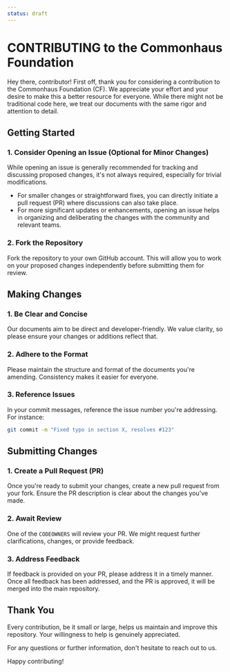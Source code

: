 ```yaml
---
status: draft
---
```

# CONTRIBUTING to the Commonhaus Foundation

Hey there, contributor! First off, thank you for considering a contribution to the Commonhaus Foundation (CF).
We appreciate your effort and your desire to make this a better resource for everyone.
While there might not be traditional code here, we treat our documents with the same rigor and attention to detail.

## Getting Started

### 1. Consider Opening an Issue (Optional for Minor Changes)

While opening an issue is generally recommended for tracking and discussing proposed changes, it's not always required, especially for trivial modifications. 

- For smaller changes or straightforward fixes, you can directly initiate a pull request (PR) where discussions can also take place. 
- For more significant updates or enhancements, opening an issue helps in organizing and deliberating the changes with the community and relevant teams.

### 2. Fork the Repository

Fork the repository to your own GitHub account. 
This will allow you to work on your proposed changes independently before submitting them for review.

## Making Changes

### 1. Be Clear and Concise

Our documents aim to be direct and developer-friendly. 
We value clarity, so please ensure your changes or additions reflect that.

### 2. Adhere to the Format

Please maintain the structure and format of the documents you're amending. 
Consistency makes it easier for everyone.

### 3. Reference Issues

In your commit messages, reference the issue number you're addressing. For instance:

```bash
git commit -m "Fixed typo in section X, resolves #123"
```

## Submitting Changes

### 1. Create a Pull Request (PR)

Once you're ready to submit your changes, create a new pull request from your fork. Ensure the PR description is clear about the changes you've made.

### 2. Await Review

One of the `CODEOWNERS` will review your PR.
We might request further clarifications, changes, or provide feedback.

### 3. Address Feedback

If feedback is provided on your PR, please address it in a timely manner.
Once all feedback has been addressed, and the PR is approved, it will be merged into the main repository.

## Thank You

Every contribution, be it small or large, helps us maintain and improve this repository.
Your willingness to help is genuinely appreciated.

For any questions or further information, don't hesitate to reach out to us. 

Happy contributing!
